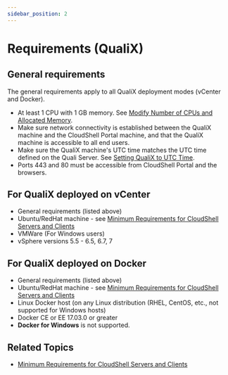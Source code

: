 ```yaml
---
sidebar_position: 2
---
```


# Requirements (QualiX)

## General requirements

The general requirements apply to all QualiX deployment modes (vCenter and Docker).

- At least 1 CPU with 1 GB memory. See [Modify Number of CPUs and Allocated Memory](https://help.quali.com/Online%20Help/0.0/Portal/Content/QualiX/Mdfy-no-CPUs-allctd-mem.htm).
- Make sure network connectivity is established between the QualiX machine and the CloudShell Portal machine, and that the QualiX machine is accessible to all end users.
- Make sure the QualiX machine's UTC time matches the UTC time defined on the Quali Server. See [Setting QualiX to UTC Time](https://help.quali.com/Online%20Help/0.0/Portal/Content/QualiX/Set-UTC-Time.htm).
- Ports 443 and 80 must be accessible from CloudShell Portal and the browsers.

## For QualiX deployed on vCenter

- General requirements (listed above)
- Ubuntu/RedHat machine - see [Minimum Requirements for CloudShell Servers and Clients](https://help.quali.com/Online%20Help/0.0/Portal/Content/IG/Overview/srvrs.htm)
- VMWare (For Windows users)
- vSphere versions 5.5 - 6.5, 6.7, 7

## For QualiX deployed on Docker

- General requirements (listed above)
- Ubuntu/RedHat machine - see [Minimum Requirements for CloudShell Servers and Clients](https://help.quali.com/Online%20Help/0.0/Portal/Content/IG/Overview/srvrs.htm)
- Linux Docker host (on any Linux distribution (RHEL, CentOS, etc., not supported for Windows hosts)
- Docker CE or EE 17.03.0 or greater
- **Docker for Windows** is not supported.
    

## Related Topics

- [Minimum Requirements for CloudShell Servers and Clients](https://help.quali.com/Online%20Help/0.0/Portal/Content/IG/Overview/srvrs.htm)